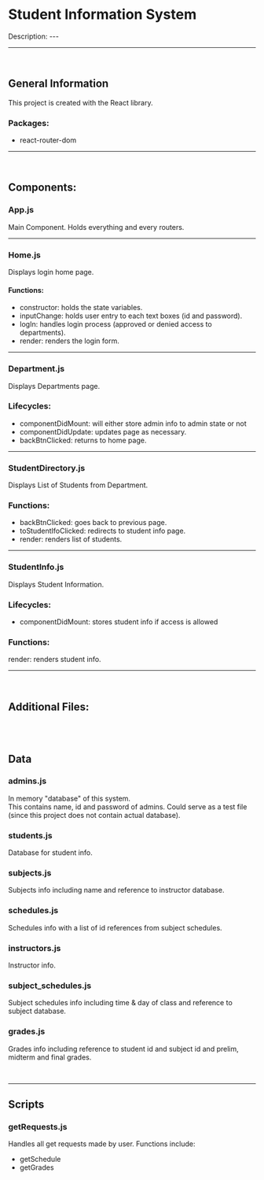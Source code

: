# Student Information System
Description: ---

***
<br/>

## General Information
This project is created with the React library.

### Packages:
- react-router-dom

***
<br/>

## Components:
### App.js
Main Component. Holds everything and every routers.

***

### Home.js
Displays login home page.
#### Functions:
- constructor: holds the state variables.
- inputChange: holds user entry to each text boxes (id and password).
- logIn: handles login process (approved or denied access to departments).
- render: renders the login form.

***

### Department.js
Displays Departments page.
### Lifecycles:
- componentDidMount: will either store admin info to admin state or not
- componentDidUpdate: updates page as necessary.
- backBtnClicked: returns to home page.

***

### StudentDirectory.js
Displays List of Students from Department.
### Functions:
- backBtnClicked: goes back to previous page.
- toStudentIfoClicked: redirects to student info page.
- render: renders list of students.

***

### StudentInfo.js
Displays Student Information.
### Lifecycles:
- componentDidMount: stores student info if access is allowed
### Functions:
render: renders student info.

***
<br/>

## Additional Files:
<br/>
<br/>

## Data
### admins.js
In memory "database" of this system.<br/>
This contains name, id and password of admins.
Could serve as a test file (since this project does not contain actual database).

### students.js
Database for student info.
### subjects.js
Subjects info including name and reference to instructor database.
### schedules.js
Schedules info with a list of id references from subject schedules.
### instructors.js
Instructor info.
### subject_schedules.js
Subject schedules info including time & day of class and reference to subject database.
### grades.js
Grades info including reference to student id and subject id and prelim, midterm and final grades.

<br/>

***
## Scripts
### getRequests.js
Handles all get requests made by user. Functions include:
  - getSchedule
  - getGrades